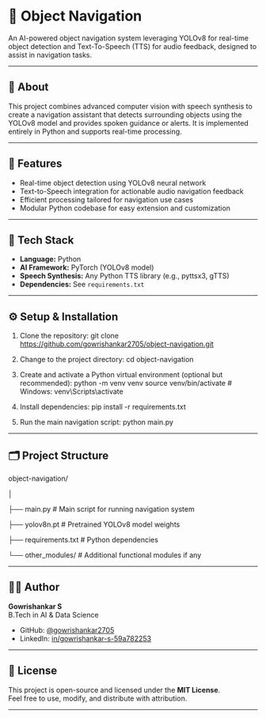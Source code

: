 # 🧭 Object Navigation

An AI-powered object navigation system leveraging YOLOv8 for real-time object detection and Text-To-Speech (TTS) for audio feedback, designed to assist in navigation tasks.

---

## 📘 About

This project combines advanced computer vision with speech synthesis to create a navigation assistant that detects surrounding objects using the YOLOv8 model and provides spoken guidance or alerts. It is implemented entirely in Python and supports real-time processing.

---

## 🚀 Features

- Real-time object detection using YOLOv8 neural network  
- Text-to-Speech integration for actionable audio navigation feedback  
- Efficient processing tailored for navigation use cases  
- Modular Python codebase for easy extension and customization  

---

## 🧠 Tech Stack

- **Language:** Python  
- **AI Framework:** PyTorch (YOLOv8 model)  
- **Speech Synthesis:** Any Python TTS library (e.g., pyttsx3, gTTS)  
- **Dependencies:** See `requirements.txt`  

---

## ⚙️ Setup & Installation

1. Clone the repository:
git clone https://github.com/gowrishankar2705/object-navigation.git

2. Change to the project directory:
cd object-navigation

3. Create and activate a Python virtual environment (optional but recommended):
python -m venv venv
source venv/bin/activate # Windows: venv\Scripts\activate

4. Install dependencies:
pip install -r requirements.txt

5. Run the main navigation script:
python main.py

---

## 🗂️ Project Structure

object-navigation/

│

├── main.py # Main script for running navigation system

├── yolov8n.pt # Pretrained YOLOv8 model weights

├── requirements.txt # Python dependencies

└── other_modules/ # Additional functional modules if any

---

## 👨‍💻 Author

**Gowrishankar S**  
B.Tech in AI & Data Science 
- GitHub: [@gowrishankar2705](https://github.com/gowrishankar2705)  
- LinkedIn: [in/gowrishankar-s-59a782253](https://www.linkedin.com/in/gowrishankar-s-59a782253/)  

---

## 📜 License

This project is open-source and licensed under the **MIT License**.  
Feel free to use, modify, and distribute with attribution.

---
